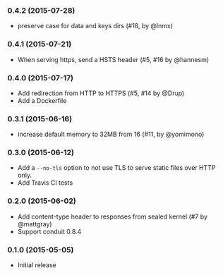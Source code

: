 ### 0.4.2 (2015-07-28)

* preserve case for data and keys dirs (#18, by @lnmx)

### 0.4.1 (2015-07-21)

* When serving https, send a HSTS header (#5, #16 by @hannesm)

### 0.4.0 (2015-07-17)

* Add redirection from HTTP to HTTPS (#5, #14 by @Drup)
* Add a Dockerfile

### 0.3.1 (2015-06-16)

* increase default memory to 32MB from 16 (#11, by @yomimono)

### 0.3.0 (2015-06-12)

* Add a `--no-tls` option to not use TLS to serve static files over HTTP only.
* Add Travis CI tests

### 0.2.0 (2015-06-02)

* Add content-type header to responses from sealed kernel (#7 by @mattgray)
* Support conduit 0.8.4

### 0.1.0 (2015-05-05)

* Initial release
